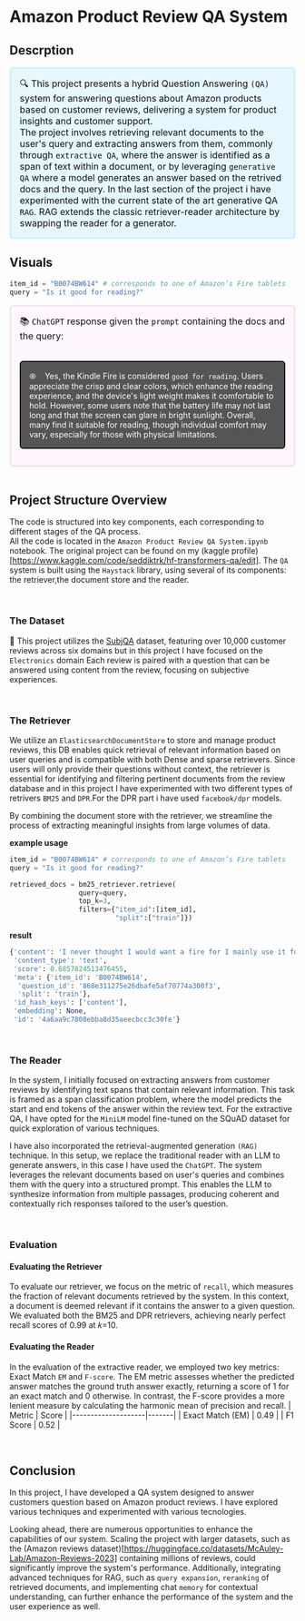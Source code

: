 # Amazon Product Review QA System

## Descrption
<p style="background-color:#e6f7ff; 
          padding:15px; 
          color:#111;
          font-size:16px;
          border-width:3px; 
          border-color:#d0eefc; 
          border-style:solid;
          border-radius:6px"> 🔍 This project presents a hybrid Question Answering <code>(QA)</code> system for answering questions about Amazon products based on customer reviews, delivering a system for product insights and customer support.</br>
          The project involves retrieving relevant documents to the user's query and extracting answers from them, commonly through <code>extractive QA</code>, where the answer is identified as a span of text within a document, or by leveraging <code>generative QA</code> where a model generates an answer based on the retrived docs and the query.
          In the last section of the project i have experimented with the current state of the art generative QA <code>RAG</code>.
RAG extends the classic retriever-reader architecture by swapping the reader for a generator.
</p>

## Visuals
```python
item_id = "B0074BW614" # corresponds to one of Amazon’s Fire tablets
query = "Is it good for reading?"
```

<div style="
    background-color: #fff6ff;
    color: #111;
    font-size: 16px;
    padding: 15px;
    border-width: 3px;
    border-color: #efe6ef;
    border-style: solid;
    border-radius: 6px;
            ">
  📚 <code>ChatGPT</code> response given the <code>prompt</code> containing the docs and the query:
    <br><br>
    <p style="
    background-color: #555;
    color: #fff;
    font-size: 14px;
    padding: 15px;
    border-width: 2px;
    border-color: #111;
    border-style: solid;
    border-radius: 6px;"
        >
֎ &nbsp; &nbsp;Yes, the Kindle Fire is considered <code>good for reading</code>. Users appreciate the crisp and clear colors, which enhance the reading experience, and the device's light weight makes it comfortable to hold. However, some users note that the battery life may not last long and that the screen can glare in bright sunlight. Overall, many find it suitable for reading, though individual comfort may vary, especially for those with physical limitations.</p>
</div>

</br>

## Project Structure Overview
The code is structured into key components, each corresponding to different stages of the QA process.</br>
All the code is located in the `Amazon Product Review QA System.ipynb` notebook.
The original project can be found on my (kaggle profile)[https://www.kaggle.com/code/seddiktrk/hf-transformers-qa/edit].
The `QA` system is built using the `Haystack` library, using several of its components: the retriever,the document store and the reader.</br>

</br>

### The Dataset
📄 This project utilizes the [SubjQA](https://huggingface.co/datasets/megagonlabs/subjqa) dataset, featuring over 10,000 customer reviews across six domains but in this project I have focused on the `Electronics` domain Each review is paired with a question that can be answered using content from the review, focusing on subjective experiences.

</br>

### The Retriever

We utilize an `ElasticsearchDocumentStore` to store and manage product reviews, this DB enables quick retrieval of relevant information based on user queries and is compatible with both Dense and sparse retrievers.
Since users will only provide their questions without context, the retriever is essential for identifying and filtering pertinent documents from the review database and in this project I have experimented with two different types of retrivers `BM25` and `DPR`.For the DPR part i have used `facebook/dpr` models.

By combining the document store with the retriever, we streamline the process of extracting meaningful insights from large volumes of data.

**example usage**
```python
item_id = "B0074BW614" # corresponds to one of Amazon’s Fire tablets
query = "Is it good for reading?"

retrieved_docs = bm25_retriever.retrieve(
                 query=query,
                 top_k=3,
                 filters={"item_id":[item_id],
                          "split":["train"]})
```
**result**
```python
{'content': 'I never thought I would want a fire for I mainly use it for book reading.  I decided to try the fire for when I travel ...',
 'content_type': 'text',
 'score': 0.6857824513476455,
 'meta': {'item_id': 'B0074BW614',
  'question_id': '868e311275e26dbafe5af70774a300f3',
  'split': 'train'},
 'id_hash_keys': ['content'],
 'embedding': None,
 'id': '4a6aa9c7808ebba8d35aeecbcc3c30fe'}
```
</br>

### The Reader
In the system, I initially focused on extracting answers from customer reviews by identifying text spans that contain relevant information.
This task is framed as a span classification problem, where the model predicts the start and end tokens of the answer within the review text.
For the extractive QA, I have opted for the `MiniLM` model fine-tuned on the SQuAD dataset for quick exploration of various techniques.

I have also incorporated the retrieval-augmented generation `(RAG)` technique.
In this setup, we replace the traditional reader with an LLM to generate answers, in this case I have used the `ChatGPT`.
The system leverages the relevant documents based on user's queries and combines them with the query into a structured prompt. This enables the LLM to synthesize information from multiple passages, producing coherent and contextually rich responses tailored to the user’s question.

</br>

### Evaluation
#### Evaluating the Retriever
To evaluate our retriever, we focus on the metric of `recall`, which measures the fraction of relevant documents retrieved by the system. In this context, a document is deemed relevant if it contains the answer to a given question. We evaluated both the BM25 and DPR retrievers, achieving nearly perfect recall scores of 0.99 at 
𝑘=10.

#### Evaluating the Reader
In the evaluation of the extractive reader, we employed two key metrics: Exact Match `EM` and `F-score`.
The EM metric assesses whether the predicted answer matches the ground truth answer exactly, returning a score of 1 for an exact match and 0 otherwise. 
In contrast, the F-score provides a more lenient measure by calculating the harmonic mean of precision and recall.
| Metric             | Score |
|--------------------|-------|
| Exact Match (EM)   | 0.49  |
| F1 Score           | 0.52  |

</br>

## Conclusion
In this project, I have developed a QA system designed to answer customers question based on Amazon product reviews. I have explored various techniques and experimented with various tecnologies. 

Looking ahead, there are numerous opportunities to enhance the capabilities of our system. Scaling the project with larger datasets, such as the (Amazon reviews dataset)[https://huggingface.co/datasets/McAuley-Lab/Amazon-Reviews-2023] containing millions of reviews, could significantly improve the system's performance.
Additionally, integrating advanced techniques for RAG, such as `query expansion`, `reranking` of retrieved documents, and implementing chat `memory` for contextual understanding, can further enhance the performance of the system and the user experience as well.
